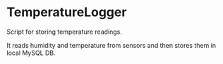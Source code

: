 # TemperatureLogger
Script for storing temperature readings. 

It reads humidity and temperature from sensors and then stores them in local MySQL DB.
